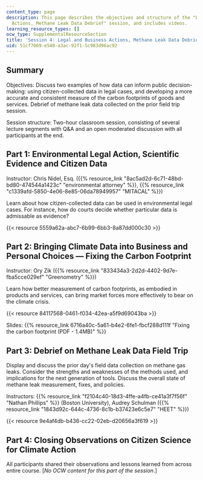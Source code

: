 ```yaml
---
content_type: page
description: This page describes the objectives and structure of the "Legal and Business
  Actions, Methane Leak Data Debrief" session, and includes videos.
learning_resource_types: []
ocw_type: SupplementalResourceSection
title: 'Session 4: Legal and Business Actions, Methane Leak Data Debrief'
uid: 51cf7069-e548-a3ac-92f1-5c983d96ac92
---
```


Summary
-------

Objectives: Discuss two examples of how data can inform public decision-making: using citizen-collected data in legal cases, and developing a more accurate and consistent measure of the carbon footprints of goods and services. Debrief of methane leak data collected on the prior field trip session.

Session structure: Two-hour classroom session, consisting of several lecture segments with Q&A and an open moderated discussion with all participants at the end.

Part 1: Environmental Legal Action, Scientific Evidence and Citizen Data
------------------------------------------------------------------------

Instructor: Chris Nidel, Esq. ({{% resource_link "8ac5ad2d-6c71-48bd-bd80-474544a1423c" "environmental attorney" %}}, {{% resource_link "c1339afd-5850-4e06-8e85-06da78949957" "MITACAL" %}})

Learn about how citizen-collected data can be used in environmental legal cases. For instance, how do courts decide whether particular data is admissable as evidence?

{{< resource 5559a62a-abc7-6b99-6bb3-8a87dd000c30 >}}

Part 2: Bringing Climate Data into Business and Personal Choices — Fixing the Carbon Footprint
----------------------------------------------------------------------------------------------

Instructor: Ory Zik ({{% resource_link "833434a3-2d2d-4402-9d7e-fba5cce029ef" "Greenometry" %}})

Learn how better measurement of carbon footprints, as embodied in products and services, can bring market forces more effectively to bear on the climate crisis.

{{< resource 84117568-0461-f034-42ea-a5f9d69043ba >}}

Slides: {{% resource_link 6716a40c-5a61-b4e2-6fe1-fbcf288d111f "Fixing the carbon footprint (PDF - 1.4MB)" %}}

Part 3: Debrief on Methane Leak Data Field Trip
-----------------------------------------------

Display and discuss the prior day's field data collection on methane gas leaks. Consider the strengths and weaknesses of the methods used, and implications for the next generation of tools. Discuss the overall state of methane leak measurement, fixes, and policies.

Instructors: {{% resource_link "f2104c40-18d3-4ffe-a4fb-ce41a3f7f56f" "Nathan Phillips" %}} (Boston University), Audrey Schulman ({{% resource_link "1843d92c-644c-4736-8c1b-b37423e6c5e7" "HEET" %}})

{{< resource 9e4af4db-b436-cc22-02eb-d20656a3f619 >}}

Part 4: Closing Observations on Citizen Science for Climate Action
------------------------------------------------------------------

All participants shared their observations and lessons learned from across entire course. \[_No OCW content for this part of the session_.\]